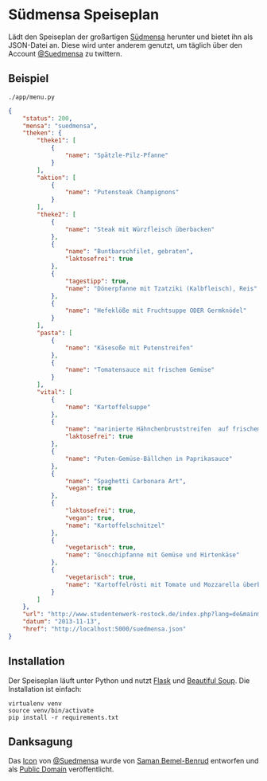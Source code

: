 # Südmensa Speiseplan

Lädt den Speiseplan der großartigen [Südmensa](http://tinyurl.com/suedmensa) herunter und bietet ihn als JSON-Datei an. Diese wird unter anderem genutzt, um täglich über den Account [@Suedmensa](https://twitter.com/suedmensa) zu twittern.

## Beispiel

    ./app/menu.py

```json
{
    "status": 200, 
    "mensa": "suedmensa", 
    "theken": {
        "theke1": [
            {
                "name": "Spätzle-Pilz-Pfanne"
            }
        ], 
        "aktion": [
            {
                "name": "Putensteak Champignons"
            }
        ], 
        "theke2": [
            {
                "name": "Steak mit Würzfleisch überbacken"
            }, 
            {
                "name": "Buntbarschfilet, gebraten", 
                "laktosefrei": true
            }, 
            {
                "tagestipp": true, 
                "name": "Dönerpfanne mit Tzatziki (Kalbfleisch), Reis"
            }, 
            {
                "name": "Hefeklöße mit Fruchtsuppe ODER Germknödel"
            }
        ], 
        "pasta": [
            {
                "name": "Käsesoße mit Putenstreifen"
            }, 
            {
                "name": "Tomatensauce mit frischem Gemüse"
            }
        ], 
        "vital": [
            {
                "name": "Kartoffelsuppe"
            }, 
            {
                "name": "marinierte Hähnchenbruststreifen  auf frischem Salat (L+)", 
                "laktosefrei": true
            }, 
            {
                "name": "Puten-Gemüse-Bällchen in Paprikasauce"
            }, 
            {
                "name": "Spaghetti Carbonara Art", 
                "vegan": true
            }, 
            {
                "laktosefrei": true, 
                "vegan": true, 
                "name": "Kartoffelschnitzel"
            }, 
            {
                "vegetarisch": true, 
                "name": "Gnocchipfanne mit Gemüse und Hirtenkäse"
            }, 
            {
                "vegetarisch": true, 
                "name": "Kartoffelrösti mit Tomate und Mozzarella überbacken"
            }
        ]
    }, 
    "url": "http://www.studentenwerk-rostock.de/index.php?lang=de&mainmenue=4&submenue=47&type=details&detail1=1&detail2=8511", 
    "datum": "2013-11-13", 
    "href": "http://localhost:5000/suedmensa.json"
}
```

## Installation

Der Speiseplan läuft unter Python und nutzt [Flask](http://flask.pocoo.org) und [Beautiful Soup](http://www.crummy.com/software/BeautifulSoup/). Die Installation ist einfach:

    virtualenv venv
    source venv/bin/activate
    pip install -r requirements.txt

## Danksagung

Das [Icon](http://thenounproject.com/noun/restaurant/#icon-No2392) von [@Suedmensa](https://twitter.com/suedmensa) wurde von [Saman Bemel-Benrud](http://thenounproject.com/samanbb/#) entworfen und als [Public Domain](http://creativecommons.org/publicdomain/zero/1.0/) veröffentlicht.
